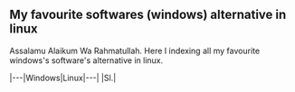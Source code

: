 ## My favourite softwares (windows) alternative in linux

Assalamu Alaikum Wa Rahmatullah. Here I indexing all my favourite windows's software's alternative in linux. <br>

|---|Windows|Linux|---|
|Sl.| 